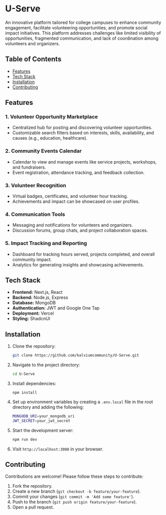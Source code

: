# **U-Serve**

An innovative platform tailored for college campuses to enhance community engagement, facilitate volunteering opportunities, and promote social impact initiatives. This platform addresses challenges like limited visibility of opportunities, fragmented communication, and lack of coordination among volunteers and organizers.

## **Table of Contents**
- [Features](#features)
- [Tech Stack](#tech-stack)
- [Installation](#installation)
- [Contributing](#contributing)

## **Features**

### 1. **Volunteer Opportunity Marketplace**
   - Centralized hub for posting and discovering volunteer opportunities.
   - Customizable search filters based on interests, skills, availability, and causes (e.g., education, healthcare).

### 2. **Community Events Calendar**
   - Calendar to view and manage events like service projects, workshops, and fundraisers.
   - Event registration, attendance tracking, and feedback collection.

### 3. **Volunteer Recognition**
   - Virtual badges, certificates, and volunteer hour tracking.
   - Achievements and impact can be showcased on user profiles.

### 4. **Communication Tools**
   - Messaging and notifications for volunteers and organizers.
   - Discussion forums, group chats, and project collaboration spaces.

### 5. **Impact Tracking and Reporting**
   - Dashboard for tracking hours served, projects completed, and overall community impact.
   - Analytics for generating insights and showcasing achievements.

## **Tech Stack**
- **Frontend:** Next.js, React
- **Backend:** Node.js, Express
- **Database:** MongoDB
- **Authentication:** JWT and Google One Tap
- **Deployment:** Vercel
- **Styling:** ShadcnUI

## **Installation**

1. Clone the repository:
   ```bash
   git clone https://github.com/kalviumcommunity/U-Serve.git
   ```

2. Navigate to the project directory:
   ```bash
   cd U-Serve
   ```

3. Install dependencies:
   ```
   npm install
   ```

4. Set up environment variables by creating a `.env.local` file in the root directory and adding the following:
   ```bash
   MONGODB_URI=your_mongodb_uri
   JWT_SECRET=your_jwt_secret
   ```

5. Start the development server:
   ```bash
   npm run dev
   ```

6. Visit `http://localhost:3000` in your browser.

## **Contributing**

Contributions are welcome! Please follow these steps to contribute:
1. Fork the repository.
2. Create a new branch (`git checkout -b feature/your-feature`).
3. Commit your changes (`git commit -m 'Add some feature'`).
4. Push to the branch (`git push origin feature/your-feature`).
5. Open a pull request.
